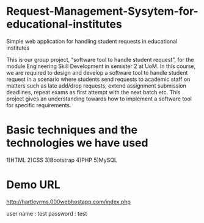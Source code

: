 # Request-Management-Sysytem-for-educational-institutes
Simple web application for handling student requests in educational institutes


This is our group project, “software tool to handle student request”, for the module Engineering Skill Development in semister 2 at UoM. In this course, we are required to design and develop a software tool to handle student request in a scenario where students send requests to academic staff on matters such as late add/drop requests, extend assignment submission deadlines, repeat exams as first attempt with the next batch etc. This project gives an understanding towards how to implement a software tool for specific requirements. 

# Basic techniques and the technologies we have used

1)HTML
2)CSS
3)Bootstrap
4)PHP
5)MySQL

# Demo URL

http://hartleyrms.000webhostapp.com/index.php

user name : test
password : test


